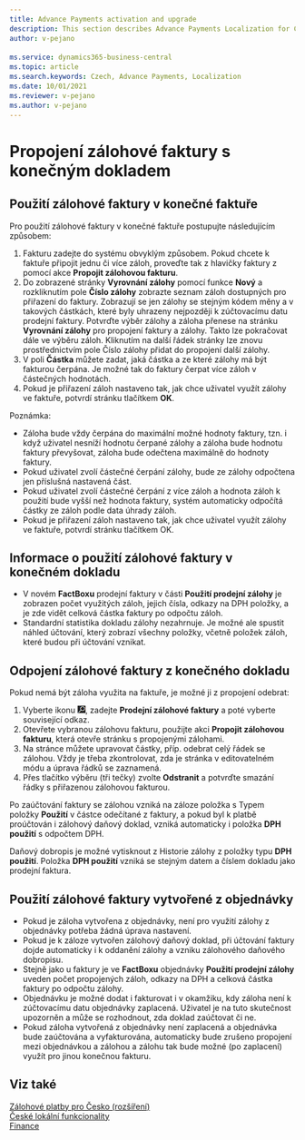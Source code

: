 ```yaml
---
title: Advance Payments activation and upgrade
description: This section describes Advance Payments Localization for Czech extension functionality.
author: v-pejano

ms.service: dynamics365-business-central
ms.topic: article
ms.search.keywords: Czech, Advance Payments, Localization
ms.date: 10/01/2021
ms.reviewer: v-pejano
ms.author: v-pejano
---
```


# Propojení zálohové faktury s konečným dokladem 

## Použití zálohové faktury v konečné faktuře

Pro použití zálohové faktury v konečné faktuře postupujte následujícím způsobem:

1. Fakturu zadejte do systému obvyklým způsobem. Pokud chcete k faktuře připojit jednu či více záloh, proveďte tak z hlavičky faktury z pomocí akce **Propojit zálohovou fakturu**. 
2. Do zobrazené stránky **Vyrovnání zálohy** pomocí funkce **Nový** a rozkliknutím pole **Číslo zálohy** zobrazte seznam záloh dostupných pro přiřazení do faktury. Zobrazují se jen zálohy se stejným kódem měny a v takových částkách, které byly uhrazeny nejpozději k zúčtovacímu datu prodejní faktury. Potvrďte výběr zálohy a záloha přenese na stránku **Vyrovnání zálohy** pro propojení faktury a zálohy. 
Takto lze pokračovat dále ve výběru záloh. Kliknutím na další řádek stránky lze znovu prostřednictvím pole Číslo zálohy přidat do propojení další zálohy. 
3. V poli **Částka** můžete zadat, jaká částka a ze které zálohy má být fakturou čerpána. Je možné tak do faktury čerpat více záloh v částečných hodnotách.
4. Pokud je přiřazení záloh nastaveno tak, jak chce uživatel využít zálohy ve faktuře, potvrdí stránku tlačítkem **OK**.

Poznámka: 
- Záloha bude vždy čerpána do maximální možné hodnoty faktury, tzn. i když uživatel nesníží hodnotu čerpané zálohy a záloha bude hodnotu faktury převyšovat, záloha bude odečtena maximálně do hodnoty faktury.
- Pokud uživatel zvolí částečné čerpání zálohy, bude ze zálohy odpočtena jen příslušná nastavená část.
- Pokud uživatel zvolí částečné čerpání z více záloh a hodnota záloh k použití bude vyšší než hodnota faktury, systém automaticky odpočítá částky ze záloh podle data úhrady záloh.
- Pokud je přiřazení záloh nastaveno tak, jak chce uživatel využít zálohy ve faktuře, potvrdí stránku tlačítkem OK. 

## Informace o použití zálohové faktury v konečném dokladu

- V novém **FactBoxu** prodejní faktury v části **Použití prodejní zálohy** je zobrazen počet využitých záloh, jejich čísla, odkazy na DPH položky, a je zde vidět celková částka faktury po odpočtu záloh.
- Standardní statistika dokladu zálohy nezahrnuje. Je možné ale spustit náhled účtování, který zobrazí všechny položky, včetně položek záloh, které budou při účtování vznikat.

## Odpojení zálohové faktury z konečného dokladu

Pokud nemá být záloha využita na faktuře, je možné ji z propojení odebrat:

1. Vyberte ikonu ![Žárovky, která otevře funkci Řekněte mi](../../media/ui-search/search_small.png "Řekněte mi, co chcete dělat"), zadejte **Prodejní zálohové faktury** a poté vyberte související odkaz.
2. Otevřete vybranou zálohovu fakturu, použijte akci **Propojit zálohovou fakturu**, která otevře stránku s propojenými zálohami. 
4. Na stránce můžete upravovat částky, příp. odebrat celý řádek se zálohou. Vždy je třeba zkontrolovat, zda je stránka v editovatelném módu a úprava řádků se zaznamená. 
5. Přes tlačítko výběru (tři tečky) zvolte **Odstranit** a potvrďte smazání řádky s přiřazenou zálohovou fakturou.

Po zaúčtování faktury se zálohou vzniká na záloze položka s Typem položky **Použití** v částce odečítané z faktury, a pokud byl k platbě proúčtován i zálohový daňový doklad, vzniká automaticky i položka **DPH použití** s odpočtem DPH. 

Daňový dobropis je možné vytisknout z Historie zálohy z položky typu **DPH použití**. 
Položka **DPH použití** vzniká se stejným datem a číslem dokladu jako prodejní faktura.


## Použití zálohové faktury vytvořené z objednávky

- Pokud je záloha vytvořena z objednávky, není pro využití zálohy z objednávky potřeba žádná úprava nastavení. 
- Pokud je k záloze vytvořen zálohový daňový doklad, při účtování faktury dojde automaticky i k oddanění zálohy a vzniku zálohového daňového dobropisu. 
- Stejně jako u faktury je ve **FactBoxu** objednávky **Použití prodejní zálohy** uveden počet propojených záloh, odkazy na DPH a celková částka faktury po odpočtu zálohy.
- Objednávku je možné dodat i fakturovat i v okamžiku, kdy záloha není k zúčtovacímu datu objednávky zaplacená. Uživatel je na tuto skutečnost upozorněn a může se rozhodnout, zda doklad zaúčtovat či ne.
- Pokud záloha vytvořená z objednávky není zaplacená a objednávka bude zaúčtována a vyfakturována, automaticky bude zrušeno propojení mezi objednávkou a zálohou a zálohu tak bude možné (po zaplacení) využít pro jinou konečnou fakturu.


## Viz také

[Zálohové platby pro Česko (rozšíření)](ui-extensions-advance-payments-localization-cz.md)  
[České lokální funkcionality](czech-local-functionality.md)  
[Finance](../../finance.md)
